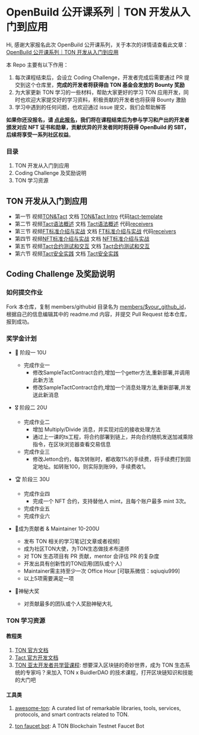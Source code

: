 # OpenBuild 公开课系列｜TON 开发从入门到应用

Hi, 感谢大家报名此次 OpenBuild 公开课系列，关于本次的详情请查看此文章：[OpenBuild 公开课系列｜TON 开发从入门到应用](https://mp.weixin.qq.com/s?__biz=MzU4Mjk1MTI2NA==&mid=2247489282&idx=1&sn=1691dd397a26272f0319279894aa06b2&chksm=fdb1df0dcac6561bd459482fc68dbfdc25ef02ac36f609b59b5500e4583175019faca83a7b23#rd)

本 Repo 主要有以下作用：

1. 每次课程结束后，会设立 Coding Challenge，开发者完成后需要通过 PR 提交到这个仓库里，**完成的开发者将获得由 TON 基金会发放的 Bounty 奖励**
2. 为大家更新 TON 学习的一些材料，帮助大家更好的学习 TON 应用开发，同时也欢迎大家提交好的学习资料，积极贡献的开发者也将获得 Bounty 激励
3. 学习中遇到的任何问题，也欢迎通过 issue 提交，我们会帮助解答

**如果你还没报名，请 [点此报名](https://openbuild.xyz/learn/challenges/2023609337)，我们将在课程结束后为参与学习和产出的开发者颁发对应 NFT 证书和勋章，贡献优异的开发者同时将获得 OpenBuild 的 SBT，后续将享受一系列社区权益**。

### 目录

1. TON 开发从入门到应用
2. Coding Challenge 及奖励说明
3. TON 学习资源

## TON 开发从入门到应用
- 第一节 视频[TON&Tact](https://openbuild.xyz/learn/challenges/2023609337)  文档 [TON&Tact Intro](https://github.com/0xOutOfGas/tact-learning)  代码[tact-template](https://github.com/0xOutOfGas/tact-template)
- 第二节 视频[Tact语法概述](https://openbuild.xyz/learn/challenges/2023609337/2936) 文档 [Tact语法概述](https://github.com/0xOutOfGas/tact-learning)  代码[receivers](https://tact-by-example.org/03-receivers)
- 第三节 视频[FT标准介绍与实战](https://openbuild.xyz/learn/challenges/2023609337/2937) 文档 [FT标准介绍与实战](https://github.com/0xOutOfGas/tact-learning)   代码[receivers](https://github.com/howardpen9/jetton-implementation-in-tact)
- 第四节 视频[NFT标准介绍与实战](https://openbuild.xyz/learn/challenges/2023609337/2938) 文档 [NFT标准介绍与实战](https://github.com/0xOutOfGas/tact-learning)   
- 第五节 视频[Tact合约测试和交互]() 文档 [Tact合约测试和交互](https://github.com/0xOutOfGas/tact-learning)   
- 第六节 视频[Tact安全实践]() 文档 [Tact安全实践](https://github.com/0xOutOfGas/tact-learning)   

## Coding Challenge 及奖励说明
### 如何提交作业
Fork 本仓库，复制 members/githubid 目录名为 [members/$your_github_id](https://github.com/openbuildxyz/ton_bootcamp/tree/main/members/your_github_id)，根据自己的信息编辑其中的 readme.md 内容，并提交 Pull Request 给本仓库，报到成功。

### 奖学金计划
- 🏅 阶段一 10U
  - 完成作业一
    - 修改SampleTactContract合约,增加一个getter方法,重新部署,并调用此新方法
    - 修改SampleTactContract合约,增加一个消息处理方法,重新部署,并发送此新消息

- 🎖 阶段二 20U
  - 完成作业二
    - 增加 Multiply/Divide 消息，并实现对应的接收处理方法
    - 通过上一课的ts工程，将合约部署到链上，并向合约随机发送加减乘除指令，在区块浏览器查看交易信息
  - 完成作业三
    - 修改Jetton合约，每次转账时，都收取1%的手续费，将手续费打到固定地址。如转账100，则实际到账99，手续费收1。 

- 🏆 阶段三 30U
  - 完成作业四
    - 完成一个 NFT 合约，支持替他人 mint，且每个账户最多 mint 3次。
  - 完成作业五
  - 完成作业六

- 🌈成为贡献者 & Maintainer 10-200U
  - 发布 TON 相关的学习笔记[文章或者视频]
  - 成为社区TON大使，为TON生态做技术布道师
  - 对 TON 生态项目有 PR 贡献，mentor 会评估 PR 的复杂度
  - 开发出具有创新性的TON应用(团队或个人）
  - Maintainer需主持至少一次 Office Hour [可联系微信：sqiuqiu999]
  - 以上5项需要满足一项

- 🎁神秘大奖
  - 对贡献最多的团队或个人奖励神秘大礼


### TON 学习资源

#### 教程类

1. [TON 官方文档](https://docs.ton.org/)
1. [Tact 官方开发文档](https://docs.tact-lang.org/)
1. [TON 亚太开发者共学营课程](https://openbuild.xyz/learn/courses/99): 想要深入区块链的奇妙世界，成为 TON 生态系统的专家吗？来加入 TON x BuidlerDAO 的技术课程，打开区块链知识和技能的大门吧

#### 工具类

1. [awesome-ton](https://github.com/ton-community/awesome-ton): A curated list of remarkable libraries, tools, services, protocols, and smart contracts related to TON.

2. [ton faucet bot](https://t.me/testgiver_ton_bot): A TON Blockchain Testnet Faucet Bot
